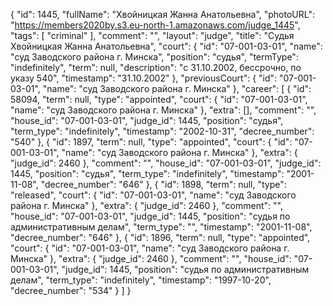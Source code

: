{
    "id": 1445,
    "fullName": "Хвойницкая Жанна Анатольевна",
    "photoURL": "https://members2020by.s3.eu-north-1.amazonaws.com/judge_1445",
    "tags": [
        "criminal"
    ],
    "comment": "",
    "layout": "judge",
    "title": "Судья Хвойницкая Жанна Анатольевна",
    "court": {
        "id": "07-001-03-01",
        "name": "суд Заводского района г. Минска",
        "position": "судья",
        "termType": "indefinitely",
        "term": null,
        "description": "c 31.10.2002, бессрочно, по указу 540",
        "timestamp": "31.10.2002"
    },
    "previousCourt": {
        "id": "07-001-03-01",
        "name": "суд Заводского района г. Минска"
    },
    "career": [
        {
            "id": 58094,
            "term": null,
            "type": "appointed",
            "court": {
                "id": "07-001-03-01",
                "name": "суд Заводского района г. Минска"
            },
            "extra": [],
            "comment": "",
            "house_id": "07-001-03-01",
            "judge_id": 1445,
            "position": "судья",
            "term_type": "indefinitely",
            "timestamp": "2002-10-31",
            "decree_number": "540"
        },
        {
            "id": 1897,
            "term": null,
            "type": "appointed",
            "court": {
                "id": "07-001-03-01",
                "name": "суд Заводского района г. Минска"
            },
            "extra": {
                "judge_id": 2460
            },
            "comment": "",
            "house_id": "07-001-03-01",
            "judge_id": 1445,
            "position": "судья",
            "term_type": "indefinitely",
            "timestamp": "2001-11-08",
            "decree_number": "646"
        },
        {
            "id": 1898,
            "term": null,
            "type": "released",
            "court": {
                "id": "07-001-03-01",
                "name": "суд Заводского района г. Минска"
            },
            "extra": {
                "judge_id": 2460
            },
            "comment": "",
            "house_id": "07-001-03-01",
            "judge_id": 1445,
            "position": "судья по административным делам",
            "term_type": "",
            "timestamp": "2001-11-08",
            "decree_number": "646"
        },
        {
            "id": 1896,
            "term": null,
            "type": "appointed",
            "court": {
                "id": "07-001-03-01",
                "name": "суд Заводского района г. Минска"
            },
            "extra": {
                "judge_id": 2460
            },
            "comment": "",
            "house_id": "07-001-03-01",
            "judge_id": 1445,
            "position": "судья по административным делам",
            "term_type": "indefinitely",
            "timestamp": "1997-10-20",
            "decree_number": "534"
        }
    ]
}
